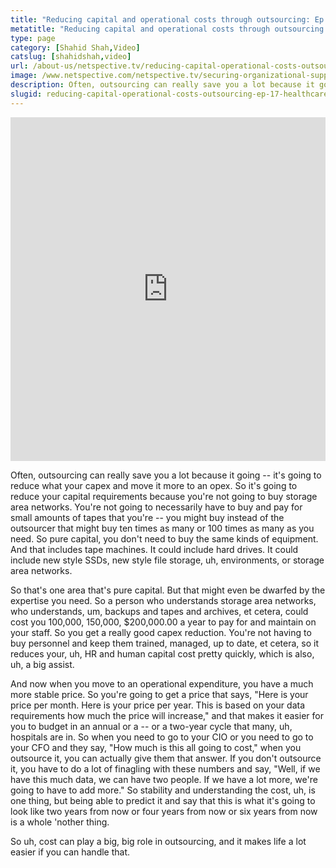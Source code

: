 ```yaml
---
title: "Reducing capital and operational costs through outsourcing: Ep 17, HealthcareTalks"
metatitle: "Reducing capital and operational costs through outsourcing: Ep 17, HealthcareTalks - Netspective"
type: page
category: [Shahid Shah,Video]
catslug: [shahidshah,video]
url: /about-us/netspective.tv/reducing-capital-operational-costs-outsourcing-ep-17-healthcaretalks/
image: /www.netspective.com/netspective.tv/securing-organizational-support.png
description: Often, outsourcing can really save you a lot because it going it's going to reduce what your capex and move it more to an opex. So it's going to reduce your capital requirements because you're not going to buy storage area networks. You're not going to necessarily have to buy and pay for small hellip
slugid: reducing-capital-operational-costs-outsourcing-ep-17-healthcaretalks
---
```


<iframe width="100%" height="550" src="https://www.youtube.com/embed/ekgHUNLXQLE" frameborder="0" allowfullscreen></iframe>

Often, outsourcing can really save you a lot because it going -- it's going to reduce what your capex and move it more to an opex. So it's going to reduce your capital requirements because you're not going to buy storage area networks. You're not going to necessarily have to buy and pay for small amounts of tapes that you're -- you might buy instead of the outsourcer that might buy ten times as many or 100 times as many as you need. So pure capital, you don't need to buy the same kinds of equipment. And that includes tape machines. It could include hard drives. It could include new style SSDs, new style file storage, uh, environments, or storage area networks.

So that's one area that's pure capital. But that might even be dwarfed by the expertise you need. So a person who understands storage area networks, who understands, um, backups and tapes and archives, et cetera, could cost you 100,000, 150,000, $200,000.00 a year to pay for and maintain on your staff. So you get a really good capex reduction. You're not having to buy personnel and keep them trained, managed, up to date, et cetera, so it reduces your, uh, HR and human capital cost pretty quickly, which is also, uh, a big assist. 

And now when you move to an operational expenditure, you have a much more stable price. So you're going to get a price that says, "Here is your price per month. Here is your price per year. This is based on your data requirements how much the price will increase," and that makes it easier for you to budget in an annual or a -- or a two-year cycle that many, uh, hospitals are in. So when you need to go to your CIO or you need to go to your CFO and they say, "How much is this all going to cost," when you outsource it, you can actually give them that answer. If you don't outsource it, you have to do a lot of finagling with these numbers and say, "Well, if we have this much data, we can have two people. If we have a lot more, we're going to have to add more." So stability and understanding the cost, uh, is one thing, but being able to predict it and say that this is what it's going to look like two years from now or four years from now or six years from now is a whole 'nother thing.

So uh, cost can play a big, big role in outsourcing, and it makes life a lot easier if you can handle that.

